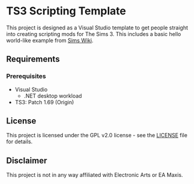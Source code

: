 # TS3 Scripting Template

This project is designed as a Visual Studio template to get people straight into creating scripting mods for The Sims 3. This includes a basic hello world-like example from [Sims Wiki](http://simswiki.info/wiki.php?title=Tutorial:Sims_3_Pure_Scripting_Modding).

## Requirements

### Prerequisites

* Visual Studio
  * .NET desktop workload
* TS3: Patch 1.69 (Origin)

## License

This project is licensed under the GPL v2.0 license - see the [LICENSE](LICENSE) file for details.

## Disclaimer

This project is not in any way affiliated with Electronic Arts or EA Maxis.
